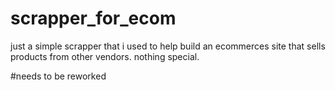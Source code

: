 # scrapper_for_ecom

just a simple scrapper that i used to help build an ecommerces site that sells products from other vendors. nothing special.

#needs to be reworked
